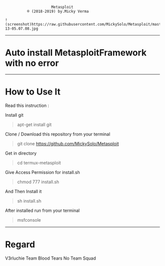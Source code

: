                          Metasploit
              ® (2018-2019) by.Micky Verma

    !(screenshot)https://raw.githubusercontent.com/MickySolo/Metasploit/master/PicsArt_08-13-05.07.08.jpg

______________________________________
# Auto install MetasploitFramework with no error

______________________________________
# How to Use It

Read this instruction :

Install git

> apt-get install git

Clone / Download this repository from your terminal

> git clone https://github.com/MickySolo/Metasploit

Get in directory 

> cd termux-metasploit

Give Access Permission for install.sh

> chmod 777 install.sh

And Then Install it

> sh install.sh

After installed run from your terminal

> msfconsole

______________________________________
# Regard

V3rluchie Team Blood Tears No Team Squad


